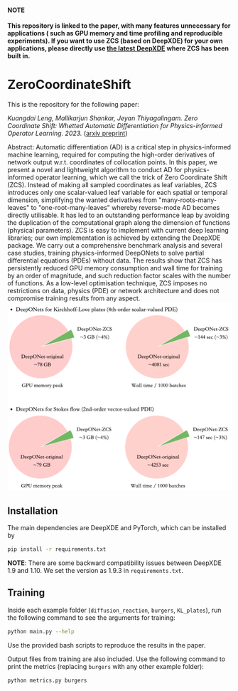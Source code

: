 #### NOTE
**This repository is linked to the paper, with many features unnecessary for applications (
such as GPU memory and time profiling and reproducible experiments). 
If you want to use ZCS (based on DeepXDE) for your own applications, 
please directly use [the latest DeepXDE](https://github.com/lululxvi/deepxde) where ZCS has been built in.**


# ZeroCoordinateShift
 
This is the repository for the following paper: 

*Kuangdai Leng, Mallikarjun Shankar, Jeyan Thiyagalingam. Zero Coordinate Shift: Whetted Automatic Differentiation for Physics-informed Operator Learning. 
2023.* ([arxiv preprint](https://arxiv.org/abs/2311.00860))

Abstract:
Automatic differentiation (AD) is a critical step in physics-informed machine learning, required for computing the high-order derivatives of network output w.r.t. coordinates of collocation points. In this paper, we present a novel and lightweight algorithm to conduct AD for physics-informed operator learning, which we call the trick of Zero Coordinate Shift (ZCS). Instead of making all sampled coordinates as leaf variables, ZCS introduces only one scalar-valued leaf variable for each spatial or temporal dimension, simplifying the wanted derivatives from "many-roots-many-leaves" to "one-root-many-leaves" whereby reverse-mode AD becomes directly utilisable. It has led to an outstanding performance leap by avoiding the duplication of the computational graph along the dimension of functions (physical parameters). ZCS is easy to implement with current deep learning libraries; our own implementation is achieved by extending the DeepXDE package. We carry out a comprehensive benchmark analysis and several case studies, training physics-informed DeepONets to solve partial differential equations (PDEs) without data. The results show that ZCS has persistently reduced GPU memory consumption and wall time for training by an order of magnitude, and such reduction factor scales with the number of functions. As a low-level optimisation technique, ZCS imposes no restrictions on data, physics (PDE) or network architecture and does not compromise training results from any aspect. 
![image](figs/pie.png)


## Installation

The main dependencies are DeepXDE and PyTorch, which can be installed by
```bash
pip install -r requirements.txt
```

**NOTE**: There are some backward compatibility issues between DeepXDE 1.9 and 1.10. 
We set the version as 1.9.3 in `requirements.txt`.

## Training
Inside each example folder (`diffusion_reaction`, `burgers`, `KL_plates`), 
run the following command to see the arguments for training:
```bash
python main.py --help
```

Use the provided bash scripts to reproduce the results in the paper. 

Output files from training are also included. 
Use the following command to print the metrics
(replacing `burgers` with any other example folder):
```bash
python metrics.py burgers
```
